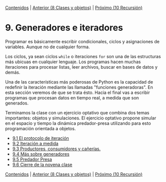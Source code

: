 [Contenidos](../Contenidos.md) \| [Anterior (8 Clases y objetos)](../08_Clases_y_Objetos/00_Resumen.md) \| [Próximo (10 Recursión)](../10_Recursion/00_Resumen.md)

# 9. Generadores e iteradores
Programar es básicamente escribir condicionales, ciclos y asignaciones de variables. Aunque no de cualquier forma.

Los ciclos, ya sean ciclos `while` o iteraciones `for` son una de las estructuras más ubicuas en cualquier lenguaje. Los programas hacen muchas iteraciones para procesar listas, leer archivos, buscar en bases de datos y demás. 

Una de las características más poderosas de Python es la capacidad de redefinir la iteración mediante las llamadas "funciones generadoras". En esta sección veremos de que se trata ésto. Hacia el final vas a escribir programas que procesan datos en tiempo real, a medida que son generados. 

Terminamos la clase con un ejercicio optativo que combina dos temas importantes: objetos y simulaciones. El ejercicio optativo propone simular en el espacio y tiempo la dinámica predador-presa utilizando para esto programación orientada a objetos.


* [9.1 El protocolo de iteración](01_protocolo_Iteracion.md)
* [9.2 Iteración a medida](02_iteracion_a_medida.md)
* [9.3 Productores, consumidores y cañerías.](03_Producers_consumers.md)
* [9.4 Más sobre generadores](04_Mas_generadores.md)
* [9.5 Predador Presa](05_PredadorPresa.md)
* [9.6 Cierre de la novena clase](06_Cierre.md)


[Contenidos](../Contenidos.md) \| [Anterior (8 Clases y objetos)](../08_Clases_y_Objetos/00_Resumen.md) \| [Próximo (10 Recursión)](../10_Recursion/00_Resumen.md)
